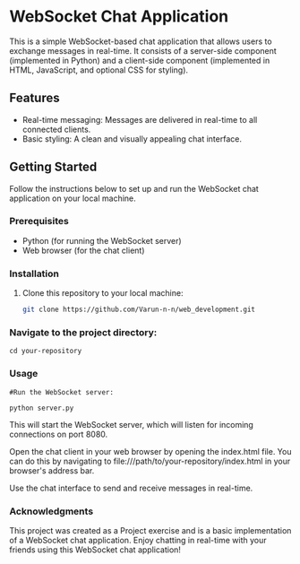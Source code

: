 # WebSocket Chat Application

This is a simple WebSocket-based chat application that allows users to exchange messages in real-time. It consists of a server-side component (implemented in Python) and a client-side component (implemented in HTML, JavaScript, and optional CSS for styling).

## Features

- Real-time messaging: Messages are delivered in real-time to all connected clients.
- Basic styling: A clean and visually appealing chat interface.

## Getting Started

Follow the instructions below to set up and run the WebSocket chat application on your local machine.

### Prerequisites

- Python (for running the WebSocket server)
- Web browser (for the chat client)

### Installation

1. Clone this repository to your local machine:

	```bash
 	git clone https://github.com/Varun-n-n/web_development.git


### Navigate to the project directory:

	cd your-repository

### Usage

	#Run the WebSocket server:
	
	python server.py

This will start the WebSocket server, which will listen for incoming connections on port 8080.

Open the chat client in your web browser by opening the index.html file. You can do this by navigating to file:///path/to/your-repository/index.html in your browser's address bar.

Use the chat interface to send and receive messages in real-time.

### Acknowledgments

This project was created as a Project exercise and is a basic implementation of a WebSocket chat application.
Enjoy chatting in real-time with your friends using this WebSocket chat application!
